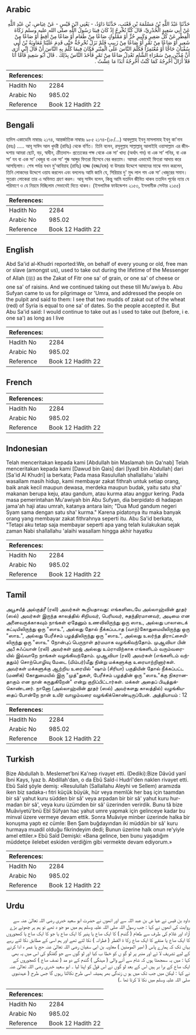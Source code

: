## Arabic


<div dir="rtl" lang="ar" style={{fontSize:'larger',backgroundColor:'#f8f9fa',padding:20}}>
حَدَّثَنَا عَبْدُ اللَّهِ بْنُ مَسْلَمَةَ بْنِ قَعْنَبٍ، حَدَّثَنَا دَاوُدُ، - يَعْنِي ابْنَ قَيْسٍ - عَنْ عِيَاضِ، بْنِ عَبْدِ اللَّهِ عَنْ أَبِي سَعِيدٍ الْخُدْرِيِّ، قَالَ كُنَّا نُخْرِجُ إِذْ كَانَ فِينَا رَسُولُ اللَّهِ صلى الله عليه وسلم زَكَاةَ الْفِطْرِ عَنْ كُلِّ صَغِيرٍ وَكَبِيرٍ حُرٍّ أَوْ مَمْلُوكٍ صَاعًا مِنْ طَعَامٍ أَوْ صَاعًا مِنْ أَقِطٍ أَوْ صَاعًا مِنْ شَعِيرٍ أَوْ صَاعًا مِنْ تَمْرٍ أَوْ صَاعًا مِنْ زَبِيبٍ فَلَمْ نَزَلْ نُخْرِجُهُ حَتَّى قَدِمَ عَلَيْنَا مُعَاوِيَةُ بْنُ أَبِي سُفْيَانَ حَاجًّا أَوْ مُعْتَمِرًا فَكَلَّمَ النَّاسَ عَلَى الْمِنْبَرِ فَكَانَ فِيمَا كَلَّمَ بِهِ النَّاسَ أَنْ قَالَ إِنِّي أُرَى أَنَّ مُدَّيْنِ مِنْ سَمْرَاءِ الشَّامِ تَعْدِلُ صَاعًا مِنْ تَمْرٍ فَأَخَذَ النَّاسُ بِذَلِكَ ‏.‏ قَالَ أَبُو سَعِيدٍ فَأَمَّا أَنَا فَلاَ أَزَالُ أُخْرِجُهُ كَمَا كُنْتُ أُخْرِجُهُ أَبَدًا مَا عِشْتُ ‏.‏
</div>
<div style={{backgroundColor:'#f8f9fa',padding:20, marginBottom: 10}}><table> <thead> <tr> <th>References:</th> <th></th> </tr> </thead> <tbody><tr><td>Hadith No</td><td>2284</td></tr><tr><td>Arabic No</td><td>985.02</td></tr><tr><td>Reference</td><td>Book 12 Hadith 22</td></tr></tbody></table></div>

## Bengali


<div dir="ltr" lang="bn" style={{fontSize:'larger',backgroundColor:'#f8f9fa',padding:20}}>
হাদিস একাডেমি নাম্বারঃ ২১৭৪, আন্তর্জাতিক নাম্বারঃ ৯৮৫ ২১৭৪-(১৮/...) আবদুল্লাহ ইবনু মাসলামাহ ইবনু কা'নাব (রহঃ) ..... আবূ সাঈদ আল খুদরী (রাযিঃ) থেকে বর্ণিত। তিনি বলেন, রসূলুল্লাহ সাল্লাল্লাহু আলাইহি ওয়াসাল্লাম এর জীবদ্দশায় আমরা ছোট, বড়, স্বাধীন, ক্রীতদাস- প্রত্যেকের পক্ষ থেকে এক সা’ খাদ্য (অর্থাৎ গম) বা এক সা’ পনির, বা এক সা’ যব বা এক সা’ খেজুর বা এক সা’ শুষ্ক আঙ্গুর ফিতরা হিসেবে বের করতাম। আমরা এভাবেই ফিতরা আদায় করে আসছিলাম। শেষ পর্যন্ত যখন মু'আবিয়াহ (রাযিঃ) হাজ্জ (হজ্জ/হজ) বা উমরার উদ্দেশে আমাদের মাঝে গমন করলেন, তিনি লোকদের উদ্দেশে ওয়ায করলেন এবং বললেনঃ আমি জানি যে, সিরিয়ার দু' মুদ্দ লাল গম এক সা’ খেজুরের সমান। সুতরাং লোকেরা তার এ অভিমত গ্রহণ করল। আবূ সাঈদ বলেন, কিন্তু আমি যতদিন জীবিত থাকব ততদিন পূর্বের ন্যায় যে পরিমাণে ও যে নিয়মে দিচ্ছিলাম সেভাবেই দিতে থাকব। (ইসলামিক ফাউন্ডেশন ২১৫৩, ইসলামীক সেন্টার ২১৫৫)
</div>
<div style={{backgroundColor:'#f8f9fa',padding:20, marginBottom: 10}}><table> <thead> <tr> <th>References:</th> <th></th> </tr> </thead> <tbody><tr><td>Hadith No</td><td>2284</td></tr><tr><td>Arabic No</td><td>985.02</td></tr><tr><td>Reference</td><td>Book 12 Hadith 22</td></tr></tbody></table></div>

## English


<div dir="ltr" lang="en" style={{fontSize:'larger',backgroundColor:'#f8f9fa',padding:20}}>
Abd Sa'id al-Khudri reported:We, on behalf of every young or old, free man or slave (amongst us), used to take out during the lifetime of the Messenger of Allah (ﷺ) as the Zakat of Fitr one sa' of grain, or one sa' of cheese or one sa' of raisins. And we continued taking out these till Mu'awiya b. Abu Sufyan came to us for pilgrimage or 'Umra, and addressed the people on the pulpit and said to them: I see that two mudds of zakat out of the wheat (red) of Syria is equal to one sa' of dates. So the people accepted it. But Abu Sa'id said: I would continue to take out as I used to take out (before, i e. one sa') as long as I live
</div>
<div style={{backgroundColor:'#f8f9fa',padding:20, marginBottom: 10}}><table> <thead> <tr> <th>References:</th> <th></th> </tr> </thead> <tbody><tr><td>Hadith No</td><td>2284</td></tr><tr><td>Arabic No</td><td>985.02</td></tr><tr><td>Reference</td><td>Book 12 Hadith 22</td></tr></tbody></table></div>

## French


<div dir="ltr" lang="fr" style={{fontSize:'larger',backgroundColor:'#f8f9fa',padding:20}}>

</div>
<div style={{backgroundColor:'#f8f9fa',padding:20, marginBottom: 10}}><table> <thead> <tr> <th>References:</th> <th></th> </tr> </thead> <tbody><tr><td>Hadith No</td><td>2284</td></tr><tr><td>Arabic No</td><td>985.02</td></tr><tr><td>Reference</td><td>Book 12 Hadith 22</td></tr></tbody></table></div>

## Indonesian


<div dir="ltr" lang="id" style={{fontSize:'larger',backgroundColor:'#f8f9fa',padding:20}}>
Telah menceritakan kepada kami [Abdullah bin Maslamah bin Qa'nab] Telah menceritakan kepada kami [Dawud bin Qais] dari [Iyadl bin Abdullah] dari [Sa'id Al Khudri] ia berkata; Pada masa Rasulullah shallallahu 'alaihi wasallam masih hidup, kami membayar zakat fithrah untuk setiap orang, baik anak kecil maupun dewasa, merdeka maupun budak, yaitu satu sha' makanan berupa keju, atau gandum, atau kurma atau anggur kering. Pada masa pemerintahan Mu'awiyah bin Abu Sufyan, dia berpidato di hadapan jama'ah haji atau umrah, katanya antara lain; "Dua Mud gandum negeri Syam sama dengan satu sha' kurma." Karena pidatonya itu maka banyak orang yang membayar zakat fithrahnya seperti itu. Abu Sa'id berkata, "Tetapi aku tetap saja membayar seperti apa yang telah kulakukan sejak zaman Nabi shallallahu 'alaihi wasallam hingga akhir hayatku
</div>
<div style={{backgroundColor:'#f8f9fa',padding:20, marginBottom: 10}}><table> <thead> <tr> <th>References:</th> <th></th> </tr> </thead> <tbody><tr><td>Hadith No</td><td>2284</td></tr><tr><td>Arabic No</td><td>985.02</td></tr><tr><td>Reference</td><td>Book 12 Hadith 22</td></tr></tbody></table></div>

## Tamil


<div dir="ltr" lang="ta" style={{fontSize:'larger',backgroundColor:'#f8f9fa',padding:20}}>
அபூசயீத் அல்குத்ரீ (ரலி) அவர்கள் கூறியதாவது: எங்களிடையே அல்லாஹ்வின் தூதர் (ஸல்) அவர்கள் இருந்த காலத்தில் சிறியவர், பெரியவர், சுதந்திரமானவர், அடிமை என அனைவருக்காகவும் நாங்கள் ஏதேனும் உணவிலிருந்து ஒரு ஸாஉ, அல்லது பாலாடைக் கட்டியிலிருந்து ஒரு "ஸாஉ", அல்லது தோல் நீக்கப்படாத (வாற்)கோதுமையிலிருந்து ஒரு "ஸாஉ", அல்லது பேரீச்சம் பழத்திலிருந்து ஒரு "ஸாஉ", அல்லது உலர்ந்த திராட்சையிலிருந்து ஒரு "ஸாஉ" நோன்புப் பெருநாள் தர்மமாக வழங்கிவந்தோம். முஆவியா பின் அபீ சுஃப்யான் (ரலி) அவர்கள் ஹஜ் அல்லது உம்ராவிற்காக எங்களிடம் வரும்வரையில் இவ்வாறே நாங்கள் வழங்கிவந்தோம். முஆவியா (ரலி) அவர்கள் (எங்களிடம் வந்ததும்) சொற்பொழிவு மேடை (மிம்பர்)மீது நின்று மக்களுக்கு உரையாற்றினார்கள். அவர்கள் மக்களுக்கு ஆற்றிய உரையில் "ஷாம் (சிரியா) பகுதியின் தோல் நீக்கப்பட்ட (மணிக்) கோதுமையில் இரு "முத்"துகள், பேரீச்சம் பழத்தின் ஒரு "ஸாஉ"க்கு நிகரானதாகும் என நான் கருதுகிறேன்" என்று குறிப்பிட்டார்கள். மக்கள் அதைப் பிடித்துக்கொண்டனர். நானோ (அல்லாஹ்வின் தூதர் (ஸல்) அவர்களது காலத்தில்) வழங்கியதைப் போன்றே நான் உயிர் வாழும்வரை வழங்கிக்கொண்டிருப்பேன். அத்தியாயம் : 12
</div>
<div style={{backgroundColor:'#f8f9fa',padding:20, marginBottom: 10}}><table> <thead> <tr> <th>References:</th> <th></th> </tr> </thead> <tbody><tr><td>Hadith No</td><td>2284</td></tr><tr><td>Arabic No</td><td>985.02</td></tr><tr><td>Reference</td><td>Book 12 Hadith 22</td></tr></tbody></table></div>

## Turkish


<div dir="ltr" lang="tr" style={{fontSize:'larger',backgroundColor:'#f8f9fa',padding:20}}>
Bize Abdullah b. Meslemet'bni Ka'nep rivayet etti. (Dediki):Bize Dâvûd yanî İbni Kays, Iyaz b. Abdillah'dan, o da Ebû Saîd-i Hudrî'den naklen rivayet etti. Ebû Saîd şöyle demiş: «Resulullah (Sallallahu Aleyhi ve Sellem) aramızda iken biz sadaka-ı fıtri küçük büyük, hür veya memlûk her baş için taamdan bir sâ' yahut kuru südden bir sâ' veya arpadan bir bir sâ' yahut kuru hur­madan bir sâ', veya kuru üzümden bir sâ' üzerinden verirdik. Bunu tâ bize Muâviyetü'bnü Ebî Süfyan hac yahut umre yapmak için gelinceye kadar bu minval üzere vermeye devam ettik. Sonra Muâviye minber üzerinde halka bir konuşma yaptı ez cümle: Ben Şam buğdayından iki müddün bir sâ' kuru hurmaya muadil olduğu fikrindeyim dedi; Bunun üzerine halk onun re'yiyle amel ettiler.» Ebû Saîd Demişki: «Bana gelince, ben bunu yaşadığım müddetçe ilelebet eskiden verdiğim gibi vermekte devam ediyorum.»
</div>
<div style={{backgroundColor:'#f8f9fa',padding:20, marginBottom: 10}}><table> <thead> <tr> <th>References:</th> <th></th> </tr> </thead> <tbody><tr><td>Hadith No</td><td>2284</td></tr><tr><td>Arabic No</td><td>985.02</td></tr><tr><td>Reference</td><td>Book 12 Hadith 22</td></tr></tbody></table></div>

## Urdu


<div dir="rtl" lang="ur" style={{fontSize:'larger',backgroundColor:'#f8f9fa',padding:20}}>
داود بن قیس نے عیا ض بن عبد اللہ سے اور انھوں نے حضرت ابو سعید خدری رضی اللہ تعالیٰ عنہ سے روایت کی انھوں نے کہا : جب رسول اللہ صلی اللہ علیہ وسلم ہم میں مو جو د تھے تو ہم ہر چھوٹے بڑے آزاد اور غلام کی طرف سے طعام ( گندم ) کا ایک صاع یا پنیر کا ایک صاع یا جو کا ایک صاع یا کھجوروں کا ایک صاع یا منقے کا ایک صاع زکا ۃ الفطر ( فطرانہ ) نکا لتے تھے اور ہم اسی کے مطابق نکا لتے رہے یہاں تک کہ ہمارے پاس ( امیر المومنین ) معاویہ بن ابی سفیان رضی اللہ تعالیٰ عنہ حج یا عمر ہ ادا کرنے کے لیے تشریف لا ئے اور منبر پر لو گو ں کو خطا ب کیا اور لو گوں سے جو گفتگو کی اس میں یہ بھی کہا : میں یہ سمجھتا ہوں کہ شام سے آنے والی ( مہنگی ) گندم کے دو مد ( نصف صاع ) کھجوروں کے ایک صاع کے برا بر ہیں اس کے بعد لو گوں نے اس قول کو اپنا لیا ۔ ابو سعید خدری رضی اللہ تعالیٰ عنہ نے کہا : لیکن میں جب تک میں ہو ں زندگی بھر ہمیشہ اسی طرح نکالتا رہوں گا جس طرح ( عہدنبوی صلی اللہ علیہ وسلم میں نکا لا کرتا تھا ۔)
</div>
<div style={{backgroundColor:'#f8f9fa',padding:20, marginBottom: 10}}><table> <thead> <tr> <th>References:</th> <th></th> </tr> </thead> <tbody><tr><td>Hadith No</td><td>2284</td></tr><tr><td>Arabic No</td><td>985.02</td></tr><tr><td>Reference</td><td>Book 12 Hadith 22</td></tr></tbody></table></div>